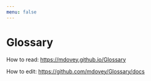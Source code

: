 ```yaml
---
menu: false
---
```


# Glossary

How to read: https://mdovey.github.io/Glossary

How to edit: https://github.com/mdovey/Glossary/docs